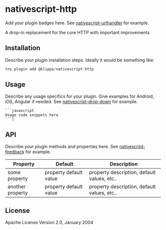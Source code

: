# nativescript-http

Add your plugin badges here. See [nativescript-urlhandler](https://github.com/hypery2k/nativescript-urlhandler) for example.

A drop-in replacement for the core HTTP with important improvements

## Installation

Describe your plugin installation steps. Ideally it would be something like:

```javascript
tns plugin add @klippa/nativescript-http
```

## Usage 

Describe any usage specifics for your plugin. Give examples for Android, iOS, Angular if needed. See [nativescript-drop-down](https://www.npmjs.com/package/nativescript-drop-down) for example.
	
	```javascript
    Usage code snippets here
    ```)

## API

Describe your plugin methods and properties here. See [nativescript-feedback](https://github.com/EddyVerbruggen/nativescript-feedback) for example.
    
| Property | Default | Description |
| --- | --- | --- |
| some property | property default value | property description, default values, etc.. |
| another property | property default value | property description, default values, etc.. |
    
## License

Apache License Version 2.0, January 2004
